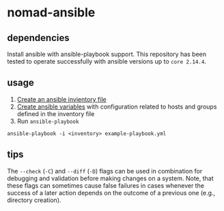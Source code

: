 # nomad-ansible

## dependencies
Install ansible with ansible-playbook support.  This repository has been tested
to operate successfully with ansible versions up to `core 2.14.4`.

## usage

1. [Create an
ansible invientory file](https://docs.ansible.com/ansible/latest/inventory_guide/intro_inventory.html)
2. [Create ansible
   variables](https://docs.ansible.com/ansible/latest/playbook_guide/playbooks_variables.html)
   with configuration related to hosts and groups defined in the inventory
   file
3. Run `ansible-playbook`
```
ansible-playbook -i <inventory> example-playbook.yml
```

## tips
The `--check` (`-C`) and `--diff` (`-D`) flags can be used in combination for
debugging and validation before making changes on a system.  Note, that these
flags can sometimes cause false failures in cases whenever the success of a
later action depends on the outcome of a previous one (e.g., directory 
creation).

